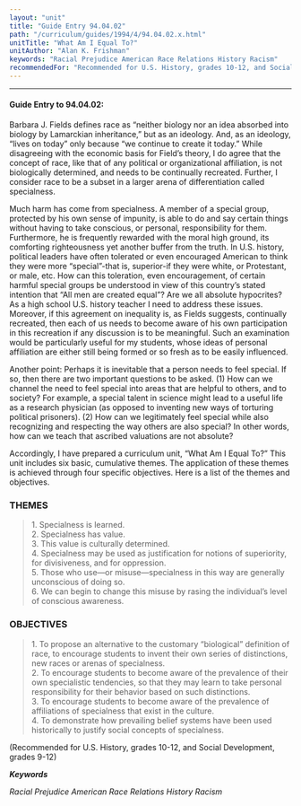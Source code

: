 ```yaml
---
layout: "unit"
title: "Guide Entry 94.04.02"
path: "/curriculum/guides/1994/4/94.04.02.x.html"
unitTitle: "What Am I Equal To?"
unitAuthor: "Alan K. Frishman"
keywords: "Racial Prejudice American Race Relations History Racism"
recommendedFor: "Recommended for U.S. History, grades 10-12, and Social Development, grades 9-12"
---
```

<body>
<hr/>
 <h4>
  Guide Entry to 94.04.02:
 </h4>
 Barbara J. Fields defines race as “neither biology nor an idea absorbed into biology by Lamarckian inheritance,” but as an ideology. And, as an ideology, “lives on today” only because “we continue to create it today.” While disagreeing with the economic basis for Field’s theory, I do agree that the concept of race, like that of any political or organizational affiliation, is not biologically determined, and needs to be continually recreated. Further, I consider race to be a subset in a larger arena of differentiation called specialness.
 <p>
  Much harm has come from specialness. A member of a special group, protected by his own sense of impunity, is able to do and say certain things without having to take conscious, or personal, responsibility for them. Furthermore, he is frequently rewarded with the moral high ground, its comforting righteousness yet another buffer from the truth. In U.S. history, political leaders have often tolerated or even encouraged American to think they were more “special”-that is, superior-if they were white, or Protestant, or male, etc. How can this toleration, even encouragement, of certain harmful special groups be understood in view of this country’s stated intention that “All men are created equal”? Are we all absolute hypocrites? As a high school U.S. history teacher I need to address these issues. Moreover, if this agreement on inequality is, as Fields suggests, continually recreated, then each of us needs to become aware of his own participation in this recreation if any discussion is to be meaningful. Such an examination would be particularly useful for my students, whose ideas of personal affiliation are either still being formed or so fresh as to be easily influenced.
 </p>
 <p>
  Another point: Perhaps it is inevitable that a person needs to feel special. If so, then there are two important questions to be asked. (1) How can we channel the need to feel special into areas that are helpful to others, and to society? For example, a special talent in science might lead to a useful life as a research physician (as opposed to inventing new ways of torturing political prisoners). (2) How can we legitimately feel special while also recognizing and respecting the way others are also special? In other words, how can we teach that ascribed valuations are not absolute?
 </p>
 <p>
  Accordingly, I have prepared a curriculum unit, “What Am I Equal To?” This unit includes six basic, cumulative themes. The application of these themes is achieved through four specific objectives. Here is a list of the themes and objectives.
 </p>
<h3>
  THEMES
 </h3>
 <blockquote>
  <dl>
   <dt>
    1. Specialness is learned.
    <dt>
     2. Specialness has value.
     <dt>
      3. This value is culturally determined.
      <dt>
       4. Specialness may be used as justification for notions of superiority, for divisiveness, and for oppression.
       <dt>
        5. Those who use—or misuse—specialness in this way are generally unconscious of doing so.
        <dt>
         6. We can begin to change this misuse by rasing the individual’s level of conscious awareness.
        </dt>
       </dt>
      </dt>
     </dt>
    </dt>
   </dt>
  </dl>
 </blockquote>
 <h3>
  OBJECTIVES
 </h3>
 <blockquote>
  <dl>
   <dt>
    1. To propose an alternative to the customary “biological” definition of race, to encourage students to invent their own series of distinctions, new races or arenas of specialness.
    <dt>
     2. To encourage students to become aware of the prevalence of their own specialistic tendencies, so that they may learn to take personal responsibility for their behavior based on such distinctions.
     <dt>
      3. To encourage students to become aware of the prevalence of affiliations of specialness that exist in the culture.
      <dt>
       4. To demonstrate how prevailing belief systems have been used historically to justify social concepts of specialness.
      </dt>
     </dt>
    </dt>
   </dt>
  </dl>
 </blockquote>
 (Recommended for U.S. History, grades 10-12, and Social Development, grades 9-12)
<p>
  <b>
   <i>
    Keywords
   </i>
  </b>
  <br/>
 </p>
 <p>
  <i>
   Racial Prejudice American Race Relations History Racism
  </i>
 </p>

</body>